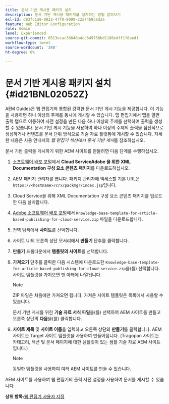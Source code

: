 ```yaml
---
title: 문서 기반 게시용 패키지 설치
description: 문서 기반 게시용 패키지를 설치하는 방법 알아보기
exl-id: d83fc1a9-0822-47f0-8099-22a74b9ced2a
feature: Web Editor Configuration
role: Admin
level: Experienced
source-git-commit: 0513ecac38840a4cc649758bd1180edff1f8aed1
workflow-type: tm+mt
source-wordcount: '348'
ht-degree: 0%

---
```


# 문서 기반 게시용 패키지 설치 {#id21BNL02052Z}

AEM Guides은 웹 편집기와 통합된 강력한 문서 기반 게시 기능을 제공합니다. 이 기능을 사용하면 하나 이상의 주제를 동시에 게시할 수 있습니다. 맵 편집기에서 맵을 열면 출력 탭으로 이동하여 사전 설정을 만든 다음 하나 이상의 주제를 선택하여 출력을 생성할 수 있습니다. 문서 기반 게시 기능을 사용하여 하나 이상의 주제의 출력을 점진적으로 생성하거나 컨텐츠를 문서 단위 방식으로 기술 자료 플랫폼에 게시할 수 있습니다. 자세한 내용은 사용 안내서의 *웹 편집기 섹션에서 문서 기반 게시*&#x200B;를 참조하십시오.

문서 기반 출력을 게시하기 위한 AEM 사이트를 만들려면 다음 단계를 수행하십시오.

1. [소프트웨어 배포 포털](https://experience.adobe.com/#/downloads/content/software-distribution/en/general.html)에서 **Cloud ServiceAdobe 을 위한 XML Documentation 구성 요소 콘텐츠 패키지**&#x200B;를 다운로드하십시오.
1. AEM 패키지 관리자를 엽니다. 패키지 관리자에 액세스할 기본 URL은 `https://<hostname>/crx/packmgr/index.jsp`입니다.
1. Cloud Service을 위해 XML Documentation 구성 요소 콘텐츠 패키지를 업로드한 다음 설치합니다.
1. [Adobe 소프트웨어 배포 포털](https://experience.adobe.com/#/downloads/content/software-distribution/en/general.html)에서 `Knowledge-base-template-for-article-based-publishing-for-cloud-service.zip` 파일을 다운로드합니다.
1. 전역 탐색에서 **사이트**&#x200B;를 선택합니다.
1. 사이트 UI의 오른쪽 상단 모서리에서 **만들기** 단추를 클릭합니다.
1. **만들기** 드롭다운에서 **템플릿의 사이트**&#x200B;를 선택합니다.
1. **가져오기** 단추를 클릭한 다음 시스템에 다운로드한 `Knowledge-base-template-for-article-based-publishing-for-cloud-service.zip`을(를) 선택합니다. 사이트 템플릿을 가져오면 맨 아래에 나열됩니다.

   >[!NOTE]
   >
   > ZIP 파일은 처음에만 가져오면 됩니다. 가져온 사이트 템플릿은 목록에서 사용할 수 있습니다.

   문서 기반 게시를 위한 **기술 자료 서식 파일**&#x200B;을(를) 선택하여 AEM 사이트를 만들고 오른쪽 상단의 **다음**&#x200B;을(를) 클릭합니다.

1. **사이트 제목** 및 **사이트 이름**&#x200B;을 입력하고 오른쪽 상단의 **만들기**&#x200B;를 클릭합니다. AEM 사이트는 Target 사이트 템플릿을 사용하여 만들어집니다. \(Tragopan 사이트는 카테고리, 섹션 및 문서 페이지에 대한 템플릿이 있는 샘플 기술 자료 AEM 사이트입니다.\)

   >[!NOTE]
   >
   > 동일한 템플릿을 사용하여 여러 AEM 사이트를 만들 수 있습니다.


AEM 사이트를 사용하여 웹 편집기의 출력 사전 설정을 사용하여 문서를 게시할 수 있습니다.

**상위 항목:**&#x200B;[&#x200B;웹 편집기 사용자 지정](conf-web-editor.md)
